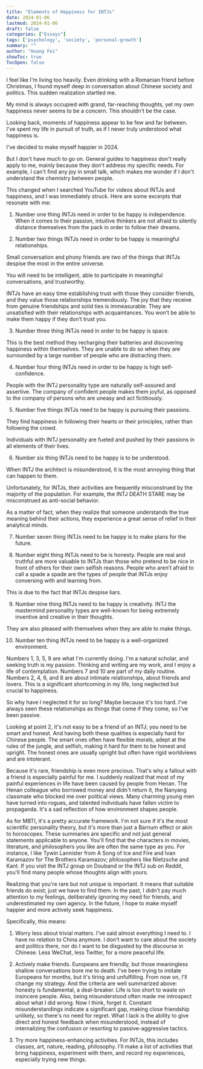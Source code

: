 ```yaml
---
title: "Elements of Happiness for INTJs"
date: 2024-01-06
lastmod: 2024-01-06
draft: false
categories: ["Essays"]
tags: ['psychology', 'society', 'personal-growth']
summary: ""
author: "Huang Fei"
showToc: true
TocOpen: false
---
```


I feel like I'm living too heavily. Even drinking with a Romanian friend before Christmas, I found myself deep in conversation about Chinese society and politics. This sudden realization startled me.

My mind is always occupied with grand, far-reaching thoughts, yet my own happiness never seems to be a concern. This shouldn't be the case.

Looking back, moments of happiness appear to be few and far between. I've spent my life in pursuit of truth, as if I never truly understood what happiness is.

I've decided to make myself happier in 2024.

But I don't have much to go on. General guides to happiness don't really apply to me, mainly because they don't address my specific needs. For example, I can't find any joy in small talk, which makes me wonder if I don't understand the chemistry between people.

This changed when I searched YouTube for videos about INTJs and happiness, and I was immediately struck. Here are some excerpts that resonate with me:

1. Number one thing INTJs need in order to be happy is independence. When it comes to their passion, intuitive thinkers are not afraid to silently distance themselves from the pack in order to follow their dreams.

2. Number two things INTJs need in order to be happy is meaningful relationships. 

Small conversation and phony friends are two of the things that INTJs despise the most in the entire universe. 

You will need to be intelligent, able to participate in meaningful conversations, and trustworthy. 

INTJs have an easy time establishing trust with those they consider friends, and they value those relationships tremendously. The joy that they receive from genuine friendships and solid ties is immeasurable. They are unsatisfied with their relationships with acquaintances. You won’t be able to make them happy if they don’t trust you.

3. Number three thing INTJs need in order to be happy is space. 

This is the best method they recharging their batteries and discovering happiness within themselves. They are unable to do so when they are surrounded by a large number of people who are distracting them. 

4. Number four thing INTJs need in order to be happy is high self-confidence. 

People with the INTJ personality type are naturally self-assured and assertive. The company of confident people makes them joyful, as opposed to the company of persons who are uneasy and act fictitiously. 

5. Number five things INTJs need to be happy is pursuing their passions.

They find happiness in following their hearts or their principles, rather than following the crowd.

Individuals with INTJ personality are fueled and pushed by their passions in all elements of their lives.

6. Number six thing INTJs need to be happy is to be understood.

When INTJ the architect is misunderstood, it is the most annoying thing that can happen to them. 

Unfortunately, for INTJs, their activities are frequently misconstrued by the majority of the population. For example, the INTJ DEATH STARE may be misconstrued as anti-social behavior. 

As a matter of fact, when they realize that someone understands the true meaning behind their actions, they experience a great sense of relief in their analytical minds.

7. Number seven thing INTJs need to be happy is to make plans for the future. 

8. Number eight thing INTJs need to be is honesty. People are real and truthful are more valuable to INTJs than those who pretend to be nice in front of others for their own selfish reasons. People who aren’t afraid to call a spade a spade are the types of people that INTJs enjoy conversing with and learning from. 

This is due to the fact that INTJs despise liars. 

9. Number nine thing INTJs need to be happy is creativity. INTJ the mastermind personality types are well-known for being extremely inventive and creative in their thoughts. 

They are also pleased with themselves when they are able to make things.

10. Number ten thing INTJs need to be happy is a well-organized environment.

Numbers 1, 3, 5, 9 are what I'm currently doing. I'm a natural scholar, and seeking truth is my passion. Thinking and writing are my work, and I enjoy a life of contemplation. Numbers 7 and 10 are part of my daily routine. Numbers 2, 4, 6, and 8 are about intimate relationships, about friends and lovers. This is a significant shortcoming in my life, long neglected but crucial to happiness.

So why have I neglected it for so long? Maybe because it's too hard. I've always seen these relationships as things that come if they come, so I've been passive.

Looking at point 2, it's not easy to be a friend of an INTJ; you need to be smart and honest. And having both these qualities is especially hard for Chinese people. The smart ones often have flexible morals, adept at the rules of the jungle, and selfish, making it hard for them to be honest and upright. The honest ones are usually upright but often have rigid worldviews and are intolerant. 

Because it's rare, friendship is even more precious. That's why a fallout with a friend is especially painful for me. I suddenly realized that most of my painful experiences in life have been caused by people from Henan. The Henan colleague who borrowed money and didn't return it, the Nanyang classmate who blocked me over political views. Many charming young men have turned into rogues, and talented individuals have fallen victim to propaganda. It's a sad reflection of how environment shapes people.

As for MBTI, it's a pretty accurate framework. I'm not sure if it's the most scientific personality theory, but it's more than just a Barnum effect or akin to horoscopes. These summaries are specific and not just general statements applicable to anyone. You'll find that the characters in movies, literature, and philosophers you like are often the same type as you. For instance, I like Tywin Lannister from A Song of Ice and Fire and Ivan Karamazov for The Brothers Karamazov; philosophers like Nietzsche and Kant. If you visit the INTJ group on Douband or the INTJ sub on Reddit, you'll find many people whose thoughts align with yours. 

Realizing that you're rare but not unique is important. It means that suitable friends do exist; just we have to find them. In the past, I didn't pay much attention to my feelings, deliberately ignoring my need for friends, and underestimated my own agency. In the future, I hope to make myself happier and more actively seek happiness.

Specifically, this means:

1. Worry less about trivial matters. I've said almost everything I need to. I have no relation to China anymore. I don't want to care about the society and politics there, nor do I want to be disgusted by the discourse in Chinese. Less WeChat, less Twitter, for a more peaceful life.

2. Actively make friends. Europeans are friendly, but those meaningless shallow conversations bore me to death. I've been trying to imitate Europeans for months, but it's tiring and unfulfilling. From now on, I'll change my strategy. And the criteria are well summarized above: honesty is fundamental, a deal-breaker. Life is too short to waste on insincere people. Also, being misunderstood often made me introspect about what I did wrong. Now I think, forget it. Constant misunderstandings indicate a significant gap, making close friendship unlikely, so there's no need for regret. What I lack is the ability to give direct and honest feedback when misunderstood, instead of internalizing the confusion or resorting to passive-aggressive tactics. 

3. Try more happiness-enhancing activities. For INTJs, this includes classes, art, nature, reading, philosophy. I'll make a list of activities that bring happiness, experiment with them, and record my experiences, especially trying new things.
